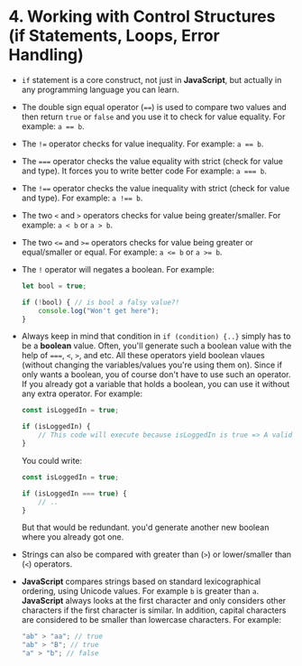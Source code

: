 # 4. Working with Control Structures (if Statements, Loops, Error Handling)

- `if` statement is a core construct, not just in **JavaScript**, but actually in any programming language you can learn.
- The double sign equal operator (`==`) is used to compare two values and then return `true` or `false` and you use it to check for value equality. For example: `a == b`.
- The `!=` operator checks for value inequality. For example: `a == b`.
- The `===` operator checks the value equality with strict (check for value and type). It forces you to write better code For example: `a === b`.
- The `!==` operator checks the value inequality with strict (check for value and type). For example: `a !== b`.
- The two `<` and `>` operators checks for value being greater/smaller. For example: `a < b` or `a > b`.
- The two `<=` and `>=` operators checks for value being greater or equal/smaller or equal. For example: `a <= b` or `a >= b`.
- The `!` operator will negates a boolean. For example:

    ```js
    let bool = true;

    if (!bool) { // is bool a falsy value?!
        console.log("Won't get here");
    }
    ```

- Always keep in mind that condition in `if (condition) {..}` simply has to be a **boolean** value. Often, you'll generate such a boolean value with the help of `===`, `<`, `>`, and etc. All these operators yield boolean vlaues (without changing the variables/values you're using them on). Since if only wants a boolean, you of course don't have to use such an operator. If you already got a variable that holds a boolean, you can use it without any extra operator. For example:

    ```js
    const isLoggedIn = true;

    if (isLoggedIn) {
        // This code will execute because isLoggedIn is true => A valid condition
    }
    ```

    You could write:

    ```js
    const isLoggedIn = true;

    if (isLoggedIn === true) {
        // ..
    }
    ```

    But that would be redundant. you'd generate another new boolean where you already got one.
- Strings can also be compared with greater than (`>`) or lower/smaller than (`<`) operators.
- **JavaScript** compares strings based on standard lexicographical ordering, using Unicode values. For example `b` is greater than `a`. **JavaScript** always looks at the first character and only considers other characters if the first character is similar. In addition, capital characters are considered to be smaller than lowercase characters. For example:

    ```js
    "ab" > "aa"; // true
    "ab" > "B"; // true
    "a" > "b"; // false
    ```
